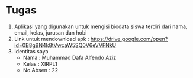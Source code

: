 # Tugas
1. Aplikasi yang digunakan untuk mengisi biodata siswa
    terdiri dari nama, email, kelas, jurusan dan hobi
2. Link untuk mendownload apk : https://drive.google.com/open?id=0B8gBN4k8tVwcaW5SQ0V6eVVFNkU
3. Identitas saya
    * Nama : Muhammad Dafa Alfendo Aziz
    * Kelas : XIRPL1
    * No.Absen : 22
